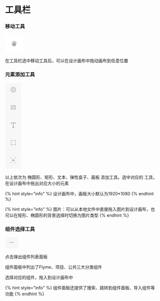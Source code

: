 # 工具栏

### 移动工具

![&#x624B;&#x578B;&#x62D6;&#x52A8;&#x5DE5;&#x5177;](../.gitbook/assets/handle-disable.png)

在工具栏选中移动工具后，可以在设计画布中拖动画布到任意位置



### 元素添加工具

![&#x5143;&#x7D20;&#x6DFB;&#x52A0;&#x5DE5;&#x5177;](../.gitbook/assets/yuan-su-tian-jia.png)

以上依次为 椭圆形、矩形、文本、弹性盒子、画板 添加工具。选中对应的 工具，在设计画布中拖出对应大小的元素

{% hint style="info" %}
设计画布中，画板大小默认为1920\*1080
{% endhint %}

{% hint style="info" %}
图片：可以从本地文件中直接拖入图片到设计画布，也可以在矩形、椭圆形的背景选择时切换为图片类型
{% endhint %}

  


### 组件选择工具

![&#x7EC4;&#x4EF6;&#x9009;&#x62E9;&#x5DE5;&#x5177;](../.gitbook/assets/zu-jian-xuan-ze.png)

点击弹出组件列表面板

组件面板中列出了Flyme、项目、公共三大分类组件

选择对应的组件，拖入到设计画布中

{% hint style="info" %}
组件面板还提供了搜索、跳转到组件面板、导入组件等功能
{% endhint %}

